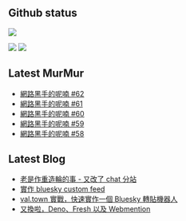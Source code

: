 ## Github status

![](http://github-profile-summary-cards.vercel.app/api/cards/profile-details?username=siygle&theme=default)

![](http://github-profile-summary-cards.vercel.app/api/cards/stats?username=siygle&theme=default)
![](http://github-profile-summary-cards.vercel.app/api/cards/productive-time?username=siygle&theme=default&utcOffset=8)

## Latest MurMur

<!-- CHAT-POST-LIST:START -->
- [網路黑手的呢喃 #62](https://chat.sylee.dev/2025/03/03/網路黑手的呢喃-62)
- [網路黑手的呢喃 #61](https://chat.sylee.dev/2025/01/27/網路黑手的呢喃-61)
- [網路黑手的呢喃 #60](https://chat.sylee.dev/2025/01/10/網路黑手的呢喃-60)
- [網路黑手的呢喃 #59](https://chat.sylee.dev/2024/12/09/網路黑手的呢喃-59)
- [網路黑手的呢喃 #58](https://chat.sylee.dev/2024/11/18/網路黑手的呢喃-58)
<!-- CHAT-POST-LIST:END -->

## Latest Blog

<!-- BLOG-POST-LIST:START -->
- [老是作重造輪的事 - 又改了 chat 分站](https://sylee.dev/blog/2024-05-08-rewrite-chat)
- [實作 bluesky custom feed](https://sylee.dev/blog/2023-06-13-bluesky-custom-feed)
- [val.town 實戰，快速實作一個 Bluesky 轉貼機器人](https://sylee.dev/blog/2023-05-28-val-town-bluesky-repost-scheduler)
- [又換啦，Deno、Fresh 以及 Webmention](https://sylee.dev/blog/2023-04-10-change-again-deno-fresh-webmention)
<!-- BLOG-POST-LIST:END -->
